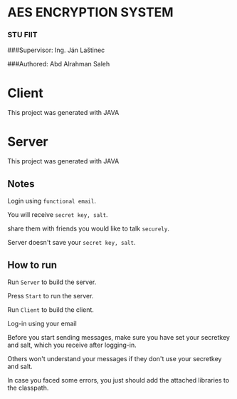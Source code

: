 # AES ENCRYPTION SYSTEM
### STU FIIT
###Supervisor: Ing. Ján Laštinec

###Authored: Abd Alrahman Saleh
# Client

This project was generated with JAVA

# Server

This project was generated with JAVA
## Notes

Login using  `functional email`. 

You will receive `secret key, salt`.

share them with friends you would like to talk `securely`.

Server doesn't save your `secret key, salt`.

## How to run

Run `Server` to build the server.

Press `Start` to run the server.

Run `Client` to build the client.

Log-in using your email

Before you start sending messages, make sure you have set your secretkey and salt, which you receive after logging-in.

Others won't understand your messages if they don't use your secretkey and salt.

In case you faced some errors, you just should add the attached libraries to the classpath.

